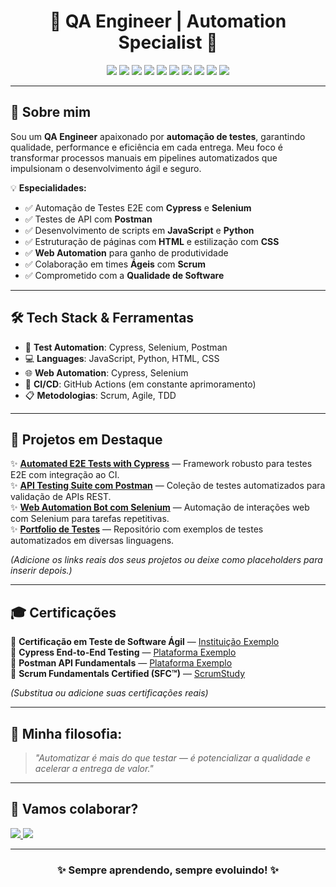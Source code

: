<h1 align="center">🚀 QA Engineer | Automation Specialist 🚀</h1>

<p align="center">
  <img src="https://img.shields.io/badge/Cypress-17202C?style=for-the-badge&logo=cypress&logoColor=white"/>
  <img src="https://img.shields.io/badge/Selenium-43B02A?style=for-the-badge&logo=selenium&logoColor=white"/>
  <img src="https://img.shields.io/badge/Postman-FF6C37?style=for-the-badge&logo=postman&logoColor=white"/>
  <img src="https://img.shields.io/badge/JavaScript-F7DF1E?style=for-the-badge&logo=javascript&logoColor=black"/>
  <img src="https://img.shields.io/badge/HTML5-E34F26?style=for-the-badge&logo=html5&logoColor=white"/>
  <img src="https://img.shields.io/badge/CSS3-1572B6?style=for-the-badge&logo=css3&logoColor=white"/>
  <img src="https://img.shields.io/badge/Python-3776AB?style=for-the-badge&logo=python&logoColor=white"/>
  <img src="https://img.shields.io/badge/Web-Automation-blue?style=for-the-badge"/>
  <img src="https://img.shields.io/badge/Scrum-6DB33F?style=for-the-badge&logo=azuredevops&logoColor=white"/>
  <img src="https://img.shields.io/badge/Agile-FF007F?style=for-the-badge&logo=agile&logoColor=white"/>
</p>

---

## 👋 Sobre mim

Sou um **QA Engineer** apaixonado por **automação de testes**, garantindo qualidade, performance e eficiência em cada entrega. Meu foco é transformar processos manuais em pipelines automatizados que impulsionam o desenvolvimento ágil e seguro.

💡 **Especialidades:**
- ✅ Automação de Testes E2E com **Cypress** e **Selenium**
- ✅ Testes de API com **Postman**
- ✅ Desenvolvimento de scripts em **JavaScript** e **Python**
- ✅ Estruturação de páginas com **HTML** e estilização com **CSS**
- ✅ **Web Automation** para ganho de produtividade
- ✅ Colaboração em times **Ágeis** com **Scrum**
- ✅ Comprometido com a **Qualidade de Software**

---

## 🛠️ **Tech Stack & Ferramentas**

- 🧪 **Test Automation**: Cypress, Selenium, Postman  
- 💻 **Languages**: JavaScript, Python, HTML, CSS  
- 🌐 **Web Automation**: Cypress, Selenium  
- 🔄 **CI/CD**: GitHub Actions (em constante aprimoramento)  
- 📋 **Metodologias**: Scrum, Agile, TDD  

---

## 📂 **Projetos em Destaque**

✨ **[Automated E2E Tests with Cypress](#)** — Framework robusto para testes E2E com integração ao CI.  
✨ **[API Testing Suite com Postman](#)** — Coleção de testes automatizados para validação de APIs REST.  
✨ **[Web Automation Bot com Selenium](#)** — Automação de interações web com Selenium para tarefas repetitivas.  
✨ **[Portfolio de Testes](#)** — Repositório com exemplos de testes automatizados em diversas linguagens.  

_(Adicione os links reais dos seus projetos ou deixe como placeholders para inserir depois.)_

---

## 🎓 **Certificações**

🏅 **Certificação em Teste de Software Ágil** — [Instituição Exemplo](#)  
🏅 **Cypress End-to-End Testing** — [Plataforma Exemplo](#)  
🏅 **Postman API Fundamentals** — [Plataforma Exemplo](#)  
🏅 **Scrum Fundamentals Certified (SFC™)** — [ScrumStudy](#)  

_(Substitua ou adicione suas certificações reais)_  

---

## 🎯 **Minha filosofia:**

> _"Automatizar é mais do que testar — é potencializar a qualidade e acelerar a entrega de valor."_  

---

## 🚀 **Vamos colaborar?**

<p align="left">
  <a href="https://github.com/SEU_USUARIO">
    <img src="https://img.shields.io/badge/GitHub-181717?style=for-the-badge&logo=github&logoColor=white"/>
  </a>
  <a href="https://www.linkedin.com/in/elom-sena-17b768101/">
    <img src="https://img.shields.io/badge/LinkedIn-0A66C2?style=for-the-badge&logo=linkedin&logoColor=white"/>
  </a>
</p>

---

<h3 align="center">✨ Sempre aprendendo, sempre evoluindo! ✨</h3>
